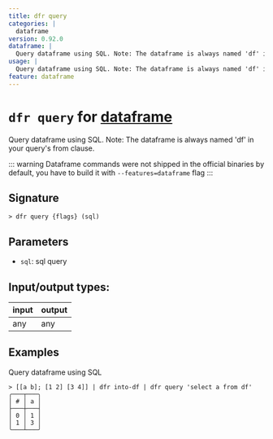 ```yaml
---
title: dfr query
categories: |
  dataframe
version: 0.92.0
dataframe: |
  Query dataframe using SQL. Note: The dataframe is always named 'df' in your query's from clause.
usage: |
  Query dataframe using SQL. Note: The dataframe is always named 'df' in your query's from clause.
feature: dataframe
---
```

<!-- This file is automatically generated. Please edit the command in https://github.com/nushell/nushell instead. -->

# `dfr query` for [dataframe](/commands/categories/dataframe.md)

<div class='command-title'>Query dataframe using SQL. Note: The dataframe is always named &#x27;df&#x27; in your query&#x27;s from clause.</div>

::: warning
Dataframe commands were not shipped in the official binaries by default, you have to build it with `--features=dataframe` flag
:::

## Signature

```> dfr query {flags} (sql)```

## Parameters

 -  `sql`: sql query


## Input/output types:

| input | output |
| ----- | ------ |
| any   | any    |

## Examples

Query dataframe using SQL
```nu
> [[a b]; [1 2] [3 4]] | dfr into-df | dfr query 'select a from df'
╭───┬───╮
│ # │ a │
├───┼───┤
│ 0 │ 1 │
│ 1 │ 3 │
╰───┴───╯

```
